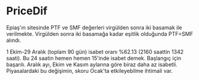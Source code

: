 # PriceDif

Epiaş'ın sitesinde PTF ve SMF değerleri virgülden sonra iki basamak ile verilmekte. Virgülden sonra iki basamağa kadar eşitlik olduğunda PTF=SMF alındı. 

1 Ekim-29 Aralık (toplam 90 gün) isabet oranı %62.13 (2160 saattin 1342 saati). Bu 24 saatin hemen hemen 15'inde isabet demek. Başlangıç için başarılı. Aralık ayı, Ekim ve Kasım aylarına göre biraz daha az isabetli. Piyasalardaki bu değişimin, skoru Ocak'ta etkileyebilme ihtimali var. 
